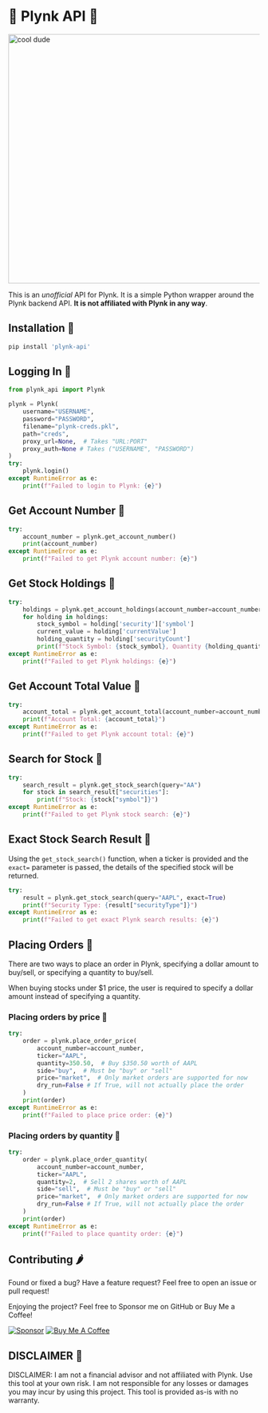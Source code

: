 # 💸 Plynk API 💸

<img src="https://github.com/user-attachments/assets/10817d69-fc8d-4251-b941-4b75243214e7" alt="cool dude" width="1000" height="500"/>

This is an *unofficial* API for Plynk. It is a simple Python wrapper around the Plynk backend API. **It is not affiliated with Plynk in any way**.

## Installation 🍇

```bash
pip install 'plynk-api'
```

## Logging In 🍅

```python
from plynk_api import Plynk

plynk = Plynk(
    username="USERNAME",
    password="PASSWORD",
    filename="plynk-creds.pkl",
    path="creds", 
    proxy_url=None,  # Takes "URL:PORT"
    proxy_auth=None # Takes ("USERNAME", "PASSWORD")
)
try:
    plynk.login()
except RuntimeError as e:
    print(f"Failed to login to Plynk: {e}")
```

## Get Account Number 🥑

```python
try:
    account_number = plynk.get_account_number()
    print(account_number)
except RuntimeError as e:
    print(f"Failed to get Plynk account number: {e}")
```

## Get Stock Holdings 🥭

```python
try:
    holdings = plynk.get_account_holdings(account_number=account_number)
    for holding in holdings:
        stock_symbol = holding['security']['symbol']
        current_value = holding['currentValue']
        holding_quantity = holding['securityCount']
        print(f"Stock Symbol: {stock_symbol}, Quantity {holding_quantity}, Current Value: {current_value}")
except RuntimeError as e:
    print(f"Failed to get Plynk holdings: {e}")
```

## Get Account Total Value 🍖

```python
try:
    account_total = plynk.get_account_total(account_number=account_number)
    print(f"Account Total: {account_total}")
except RuntimeError as e:
    print(f"Failed to get Plynk account total: {e}")
```

## Search for Stock 🍭
```python
try:
    search_result = plynk.get_stock_search(query="AA")
    for stock in search_result["securities"]:
        print(f"Stock: {stock["symbol"]}")
except RuntimeError as e:
    print(f"Failed to get Plynk stock search: {e}")
```

## Exact Stock Search Result 🥕
Using the `get_stock_search()` function, when a ticker is provided and the `exact=` parameter is passed, the details
of the specified stock will be returned.
```python
try:
    result = plynk.get_stock_search(query="AAPL", exact=True)
    print(f"Security Type: {result["securityType"]}")
except RuntimeError as e:
    print(f"Failed to get exact Plynk search results: {e}")
```

## Placing Orders 🍉

There are two ways to place an order in Plynk, specifying a dollar amount to buy/sell, or specifying a quantity to buy/sell.

When buying stocks under $1 price, the user is required to specify a dollar amount instead of specifying a quantity.

### Placing orders by price 🥝
```python
try: 
    order = plynk.place_order_price(
        account_number=account_number, 
        ticker="AAPL", 
        quantity=350.50,  # Buy $350.50 worth of AAPL
        side="buy",  # Must be "buy" or "sell"
        price="market",  # Only market orders are supported for now
        dry_run=False # If True, will not actually place the order
    )
    print(order)
except RuntimeError as e:
    print(f"Failed to place price order: {e}")
```

### Placing orders by quantity 🌮 
```python
try:
    order = plynk.place_order_quantity(
        account_number=account_number, 
        ticker="AAPL", 
        quantity=2,  # Sell 2 shares worth of AAPL
        side="sell",  # Must be "buy" or "sell"
        price="market",  # Only market orders are supported for now
        dry_run=False # If True, will not actually place the order
    )
    print(order)
except RuntimeError as e:
    print(f"Failed to place quantity order: {e}")
```

## Contributing  🌶️
Found or fixed a bug? Have a feature request? Feel free to open an issue or pull request!

Enjoying the project? Feel free to Sponsor me on GitHub or Buy Me a Coffee!

[![Sponsor](https://img.shields.io/badge/sponsor-30363D?style=for-the-badge&logo=GitHub-Sponsors&logoColor=#white)](https://github.com/sponsors/matthew55)
[![Buy Me A Coffee](https://img.shields.io/badge/buy%20me%20a%20coffee-30363D?style=for-the-badge&logo=buy-me-a-coffee&logoColor=ff4aaa)](https://buymeacoffee.com/matthew55)

[//]: # ([![Buy Me A Coffee]&#40;https://img.shields.io/badge/sponsor-30363D?style=for-the-badge&logo=buy-me-a-coffee&logoColor=fuchsia&#41;]&#40;https://buymeacoffee.com/matthew55&#41;)

## DISCLAIMER 🍆
DISCLAIMER: I am not a financial advisor and not affiliated with Plynk. Use this tool at your own risk. I am not responsible for any losses or damages you may incur by using this project. This tool is provided as-is with no warranty.
